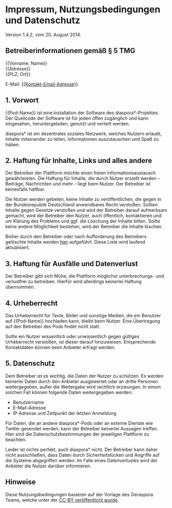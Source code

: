 # Impressum, Nutzungsbedingungen und Datenschutz

Version 1.4.2, vom 20. August 2014.

## Betreiberinformationen gemäß § 5 TMG

{{Vorname, Name}}  
{{Adresse}}  
{{PLZ, Ort}}  

E-Mail: [{{Kontakt-Email-Adresse}}](mailto:{{Kontakt-Email-Adresse}})

## 1. Vorwort

{{Pod-Name}} ist eine Installation der Software des diaspora\*-Projektes. Der Quellcode der Software ist für jeden offen zugänglich und kann eingesehen, heruntergeladen, genutzt und verteilt werden.

diaspora\* ist ein dezentrales soziales Netzwerk, welches Nutzern erlaubt, Inhalte miteinander zu teilen, Informationen auszutauschen und Spaß zu haben.

## 2. Haftung für Inhalte, Links und alles andere

Der Betreiber der Plattform möchte einen freien Informationsaustausch gewährleisten. Die Haftung für Inhalte, die durch Nutzer erstellt werden - Beiträge, Nachrichten und mehr - liegt beim Nutzer. Der Betreiber ist keinesfalls haftbar.

Die Nutzer werden gebeten, keine Inhalte zu veröffentlichen, die gegen in der Bundesrepublik Deutschland anwendbares Recht verstoßen. Sollten Inhalte gegen Gesetze verstoßen und wird der Betreiber darauf aufmerksam gemacht, wird der Betreiber den Nutzer, auch öffentlich, kontaktieren und um Klärung des Problems und ggf. die Löschung der Inhalte bitten. Sollte keine andere Möglichkeit bestehen, wird der Betreiber die Inhalte löschen.

Bisher durch den Betreiber oder nach Aufforderung des Betreibers gelöschte Inhalte werden [hier]({{Link-Löschungen}}) aufgeführt. Diese Liste wird laufend aktualisiert.

## 3. Haftung für Ausfälle und Datenverlust

Der Betreiber gibt sich Mühe, die Plattform möglichst unterbrechungs- und verlustfrei zu betreiben. Hierfür wird allerdings keinerlei Haftung übernommen.

## 4. Urheberrecht

Das Urheberrecht für Texte, Bilder und sonstige Medien, die ein Benutzer auf {{Pod-Name}} hochladen kann, bleibt beim Nutzer. Eine Übertragung auf den Betreiber des Pods findet nicht statt.

Sollte ein Nutzer wissentlich oder unwissentlich gegen gültiges Urheberrecht verstoßen, ist dieser darauf hinzuweisen. Entsprechende Kontaktdaten können beim Anbieter erfragt werden.

## 5. Datenschutz

Dem Betreiber ist es wichtig, die Daten der Nutzer zu schützen. Es werden keinerlei Daten durch den Anbieter ausgewertet oder an dritte Personen weitergegeben, außer die Weitergabe wird rechtlich erzwungen. In einem solchen Fall können folgende Daten weitergegeben werden: 

  * Benutzername
  * E-Mail-Adresse
  * IP-Adresse und Zeitpunkt der letzten Anmeldung

Für Daten, die an andere diaspora\*-Pods oder an externe Dienste wie Twitter gesendet werden, kann der Betreiber keinerlei Aussagen treffen. Hier sind die Datenschutzbestimmungen der jeweiligen Plattform zu beachten.

Leider ist nichts perfekt, auch diaspora\* nicht. Der Betreiber kann daher nicht ausschließen, dass Daten durch Sicherheitslücken und Angriffe auf die Systeme abgegriffen werden. Im Falle eines Datenverlustes wird der Anbieter die Nutzer darüber informieren.

## Hinweise

Diese Nutzungsbedingungen basieren auf der Vorlage des Geraspora Teams, welche unter der [CC-BY veröffentlicht wurde](https://github.com/geraspora/german-terms-of-service).
